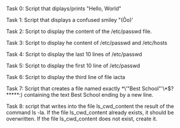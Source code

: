 Task 0: Script that diplays/prints "Hello, World"

Task 1: Script that displays a confused smiley "(Ôo)'

Task 2: Script to display the content of the /etc/passwd file.

Task 3: Script to display he content of /etc/passwd and /etc/hosts

Task 4: Script to display the last 10 lines of /etc/passwd

Task 5: Script to display the first 10 line of /etc/passwd

Task 6: Script to display the third line of file iacta 

Task 7: Script that creates a file named exactly \*\\'"Best School"\'\\*$\?\*\*\*\*\*:) containing the text Best School ending by a new line.

Task 8: script that writes into the file ls_cwd_content the result of the command ls -la. If the file ls_cwd_content already exists, it should be overwritten. If the file ls_cwd_content does not exist, create it.
